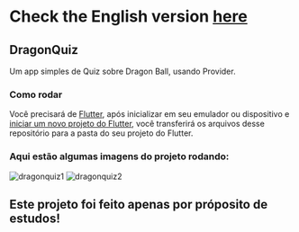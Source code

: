 # Check the English version <a href="README.md">here</a>

## DragonQuiz

Um app simples de Quiz sobre Dragon Ball, usando Provider.

### Como rodar

Você precisará de <a href="https://docs.flutter.dev/get-started/install">Flutter</a>, após inicializar em seu emulador ou dispositivo e 
<a href="https://docs .flutter.dev/get-started/codelab">iniciar um novo projeto do Flutter</a>, você transferirá os arquivos desse repositório
para a pasta do seu projeto do Flutter.

### Aqui estão algumas imagens do projeto rodando:

![dragonquiz1](https://user-images.githubusercontent.com/113607857/198833676-3df2ded7-567d-4703-8d26-24335cfc9e78.gif)
![dragonquiz2](https://user-images.githubusercontent.com/113607857/198833678-b594b013-400e-4a5d-a4ef-6042a357b8f6.gif)

## Este projeto foi feito apenas por próposito de estudos!
